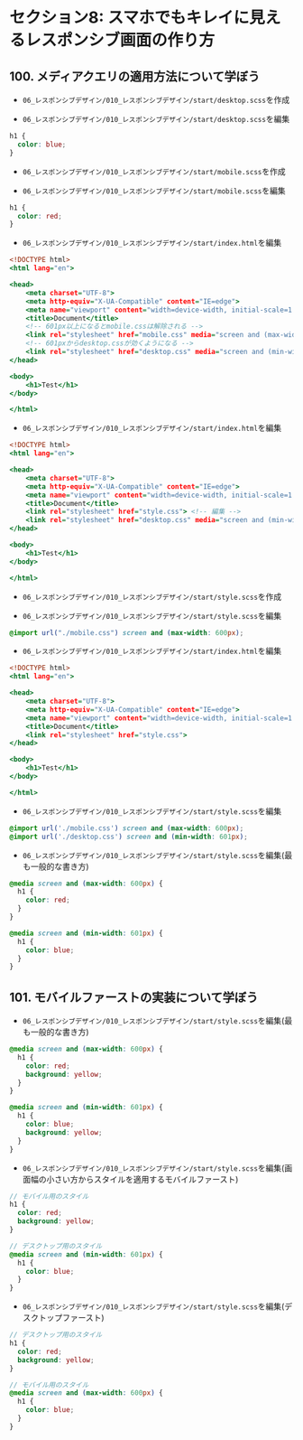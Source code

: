 # セクション8: スマホでもキレイに見えるレスポンシブ画面の作り方

## 100. メディアクエリの適用方法について学ぼう

+ `06_レスポンシブデザイン/010_レスポンシブデザイン/start/desktop.scss`を作成<br>

+ `06_レスポンシブデザイン/010_レスポンシブデザイン/start/desktop.scss`を編集<br>

```scss:desktop.scss
h1 {
  color: blue;
}
```

+ `06_レスポンシブデザイン/010_レスポンシブデザイン/start/mobile.scss`を作成<br>

+ `06_レスポンシブデザイン/010_レスポンシブデザイン/start/mobile.scss`を編集<br>

```scss:mobile.scss
h1 {
  color: red;
}
```

+ `06_レスポンシブデザイン/010_レスポンシブデザイン/start/index.html`を編集<br>

```html:index.html
<!DOCTYPE html>
<html lang="en">

<head>
    <meta charset="UTF-8">
    <meta http-equiv="X-UA-Compatible" content="IE=edge">
    <meta name="viewport" content="width=device-width, initial-scale=1.0">
    <title>Document</title>
    <!-- 601px以上になるとmobile.cssは解除される -->
    <link rel="stylesheet" href="mobile.css" media="screen and (max-width: 600px)">
    <!-- 601pxからdesktop.cssが効くようになる -->
    <link rel="stylesheet" href="desktop.css" media="screen and (min-width: 601px)">
</head>

<body>
    <h1>Test</h1>
</body>

</html>
```

+ `06_レスポンシブデザイン/010_レスポンシブデザイン/start/index.html`を編集<br>

```html:index.html
<!DOCTYPE html>
<html lang="en">

<head>
    <meta charset="UTF-8">
    <meta http-equiv="X-UA-Compatible" content="IE=edge">
    <meta name="viewport" content="width=device-width, initial-scale=1.0">
    <title>Document</title>
    <link rel="stylesheet" href="style.css"> <!-- 編集 -->
    <link rel="stylesheet" href="desktop.css" media="screen and (min-width: 601px)">
</head>

<body>
    <h1>Test</h1>
</body>

</html>
```

+ `06_レスポンシブデザイン/010_レスポンシブデザイン/start/style.scss`を作成<br>

+ `06_レスポンシブデザイン/010_レスポンシブデザイン/start/style.scss`を編集<br>

```scss:style.scss
@import url("./mobile.css") screen and (max-width: 600px);
```

+ `06_レスポンシブデザイン/010_レスポンシブデザイン/start/index.html`を編集<br>

```html:index.html
<!DOCTYPE html>
<html lang="en">

<head>
    <meta charset="UTF-8">
    <meta http-equiv="X-UA-Compatible" content="IE=edge">
    <meta name="viewport" content="width=device-width, initial-scale=1.0">
    <title>Document</title>
    <link rel="stylesheet" href="style.css">
</head>

<body>
    <h1>Test</h1>
</body>

</html>
```

+ `06_レスポンシブデザイン/010_レスポンシブデザイン/start/style.scss`を編集<br>

```scss:style.scss
@import url('./mobile.css') screen and (max-width: 600px);
@import url('./desktop.css') screen and (min-width: 601px);
```

+ `06_レスポンシブデザイン/010_レスポンシブデザイン/start/style.scss`を編集(最も一般的な書き方)<br>

```scss:style.scss
@media screen and (max-width: 600px) {
  h1 {
    color: red;
  }
}

@media screen and (min-width: 601px) {
  h1 {
    color: blue;
  }
}
```

## 101. モバイルファーストの実装について学ぼう

+ `06_レスポンシブデザイン/010_レスポンシブデザイン/start/style.scss`を編集(最も一般的な書き方)<br>

```scss:style.scss
@media screen and (max-width: 600px) {
  h1 {
    color: red;
    background: yellow;
  }
}

@media screen and (min-width: 601px) {
  h1 {
    color: blue;
    background: yellow;
  }
}
```

+ `06_レスポンシブデザイン/010_レスポンシブデザイン/start/style.scss`を編集(画面幅の小さい方からスタイルを適用するモバイルファースト)<br>

```scss:style.scss
// モバイル用のスタイル
h1 {
  color: red;
  background: yellow;
}

// デスクトップ用のスタイル
@media screen and (min-width: 601px) {
  h1 {
    color: blue;
  }
}
```

+ `06_レスポンシブデザイン/010_レスポンシブデザイン/start/style.scss`を編集(デスクトップファースト)<br>

```scss:style.scss
// デスクトップ用のスタイル
h1 {
  color: red;
  background: yellow;
}

// モバイル用のスタイル
@media screen and (max-width: 600px) {
  h1 {
    color: blue;
  }
}
```
